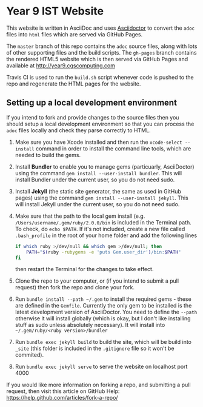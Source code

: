 # Year 9 IST Website

This website is written in AsciiDoc and uses [Asciidoctor](http://asciidoctor.org) to convert the `adoc` files into `html` files which are served via GitHub Pages.

The `master` branch of this repo contains the `adoc` source files, along with lots of other supporting files and the build scripts. The `gh-pages` branch contains the rendered HTML5 website which is then served via GitHub Pages and available at http://year9.cgscomputing.com

Travis CI is used to run the `build.sh` script whenever code is pushed to the repo and regenerate the HTML pages for the website.

## Setting up a local development environment

If you intend to fork and provide changes to the source files then you should setup a local development environment so that you can process the `adoc` files locally and check they parse correctly to HTML.

1. Make sure you have Xcode installed and then run the `xcode-select --install` command in order to install the command line tools, which are needed to build the gems. 

2. Install **Bundler** to enable you to manage gems (particuarly, AsciiDoctor) using the command `gem install --user-install bundler`. This will install Bundler under the current user, so you do not need sudo.

3. Install **Jekyll** (the static site generator, the same as used in GitHub pages) using the command `gem install --user-install jekyll`. This will install Jekyll under the current user, so you do not need sudo.

4. Make sure that the path to the local gem install (e.g. `/Users/username/.gem/ruby/2.0.0/bin` is included in the Terminal path. To check, do `echo $PATH`. If it's not included, create a new file called `.bash_profile` in the root of your home folder and add the following lines

    ```bash
    if which ruby >/dev/null && which gem >/dev/null; then
        PATH="$(ruby -rubygems -e 'puts Gem.user_dir')/bin:$PATH"
    fi
    ```
    then restart the Terminal for the changes to take effect.
    
5. Clone the repo to your computer, or (if you intend to submit a pull request) then fork the repo and clone your fork.

6. Run `bundle install --path ~/.gem` to install the required gems - these are defined in the `Gemfile`. Currently the only gem to be installed is the latest development version of AsciiDoctor. You need to define the `--path` otherwise it will install globally (which is okay, but I don't like installing stuff as sudo unless absolutely necessary). It will install into `~/.gem/ruby/<ruby version>/bundler`

7. Run `bundle exec jekyll build` to build the site, which will be build into `_site` (this folder is included in the `.gitignore` file so it won't be commited).

8. Run `bundle exec jekyll serve` to serve the website on localhost port 4000

If you would like more information on forking a repo, and submitting a pull request, then visit this article on  GitHub Help: https://help.github.com/articles/fork-a-repo/